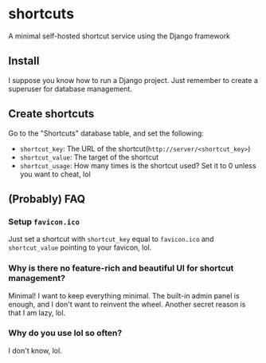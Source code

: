 # shortcuts
A minimal self-hosted shortcut service using the Django framework
## Install
I suppose you know how to run a Django project. Just remember to create a superuser for database management.
## Create shortcuts
Go to the "Shortcuts" database table, and set the following:
* `shortcut_key`: The URL of the shortcut(`http://server/<shortcut_key>`)
* `shortcut_value`: The target of the shortcut
* `shortcut_usage`: How many times is the shortcut used? Set it to 0 unless you want to cheat, lol
## (Probably) FAQ
### Setup `favicon.ico`
Just set a shortcut with `shortcut_key` equal to `favicon.ico` and `shortcut_value` pointing to your favicon, lol.
### Why is there no feature-rich and beautiful UI for shortcut management?
Minimal! I want to keep everything minimal. The built-in admin panel is enough, and I don't want to reinvent the wheel. Another secret reason is that I am lazy, lol.
### Why do you use lol so often?
I don't know, lol.
